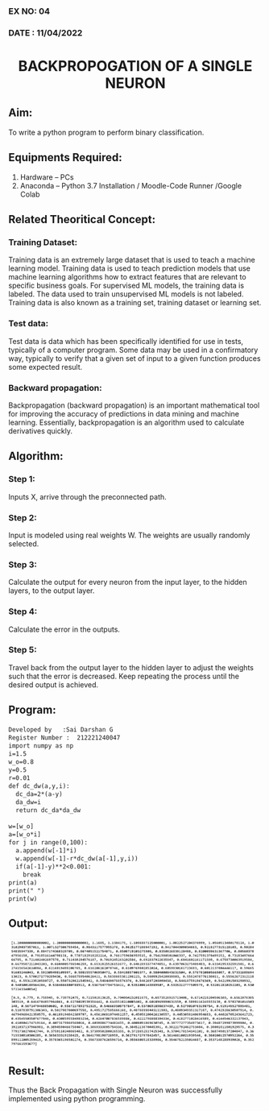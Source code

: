 ### EX NO: 04
### DATE : 11/04/2022
# <p align='center'> BACKPROPOGATION OF A SINGLE NEURON </p>
## Aim:
To write a python program to perform binary classification.
## Equipments Required:
1. Hardware – PCs
2. Anaconda – Python 3.7 Installation / Moodle-Code Runner /Google Colab
## Related Theoritical Concept:
### Training Dataset:
Training data is an extremely large dataset that is used to teach a machine learning model. Training data is used to teach prediction models that use machine learning algorithms how to extract features that are relevant to specific business goals. For supervised ML models, the training data is labeled. The data used to train unsupervised ML models is not labeled. Training data is also known as a training set, training dataset or learning set.
### Test data:
Test data is data which has been specifically identified for use in tests, typically of a computer program. Some data may be used in a confirmatory way, typically to verify that a given set of input to a given function produces some expected result.
### Backward propagation:
Backpropagation (backward propagation) is an important mathematical tool for improving the accuracy of predictions in data mining and machine learning. Essentially, backpropagation is an algorithm used to calculate derivatives quickly.
## Algorithm:
### Step 1:
Inputs X, arrive through the preconnected path.
### Step 2:
Input is modeled using real weights W. The weights are usually randomly selected.
### Step 3:
Calculate the output for every neuron from the input layer, to the hidden layers, to the output layer.
### Step 4:
Calculate the error in the outputs.
### Step 5:
Travel back from the output layer to the hidden layer to adjust the weights such that the error is decreased.
Keep repeating the process until the desired output is achieved.
## Program:
```
Developed by   :Sai Darshan G
Register Number :  212221240047
import numpy as np
i=1.5    
w_o=0.8  
y=0.5    
r=0.01   
def dc_dw(a,y,i):
  dc_da=2*(a-y)
  da_dw=i
  return dc_da*da_dw
  
w=[w_o]
a=[w_o*i]
for j in range(0,100):
  a.append(w[-1]*i)
  w.append(w[-1]-r*dc_dw(a[-1],y,i))
  if(a[-1]-y)**2<0.001:
    break
print(a)
print(" ")
print(w)
```


## Output:
![output](1.jpg)
## Result:
Thus the Back Propagation with Single Neuron was successfully implemented using python programming.
